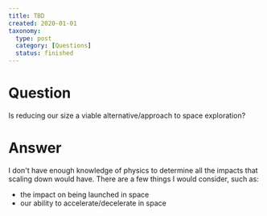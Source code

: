 ```yaml
---
title: TBD
created: 2020-01-01
taxonomy:
  type: post
  category: [Questions]
  status: finished
---
```


# Question
Is reducing our size a viable alternative/approach to space exploration?

# Answer
I don't have enough knowledge of physics to determine all the impacts that scaling down would have. There are a few things I would consider, such as:
* the impact on being launched in space
* our ability to accelerate/decelerate in space
